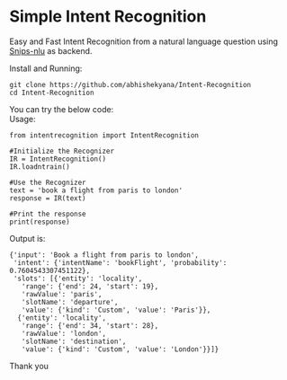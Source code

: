 # Simple Intent Recognition
Easy and Fast Intent Recognition from a natural language question using [Snips-nlu](https://github.com/snipsco/snips-nlu) as backend.

Install and Running:
```
git clone https://github.com/abhishekyana/Intent-Recognition
cd Intent-Recognition
```
You can try the below code:<br/>
Usage:
```
from intentrecognition import IntentRecognition

#Initialize the Recognizer
IR = IntentRecognition()
IR.loadntrain()

#Use the Recognizer
text = 'book a flight from paris to london'
response = IR(text)

#Print the response
print(response)
```
Output is:
```
{'input': 'Book a flight from paris to london',
 'intent': {'intentName': 'bookFlight', 'probability': 0.7604543307451122},
 'slots': [{'entity': 'locality',
   'range': {'end': 24, 'start': 19},
   'rawValue': 'paris',
   'slotName': 'departure',
   'value': {'kind': 'Custom', 'value': 'Paris'}},
  {'entity': 'locality',
   'range': {'end': 34, 'start': 28},
   'rawValue': 'london',
   'slotName': 'destination',
   'value': {'kind': 'Custom', 'value': 'London'}}]}
```
Thank you
